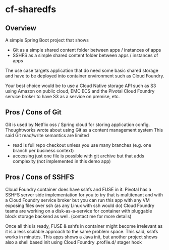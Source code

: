 # cf-sharedfs

## Overview

A simple Spring Boot project that shows
- Git as a simple shared content folder between apps / instances of apps
- SSHFS as a simple shared content folder between apps / instances of apps

The use case targets application that do need some basic shared storage and have to be deployed into container environment such as Cloud Foundry.

Your best choice would be to use a Cloud Native storage API such as S3 using Amazon on public cloud, EMC ECS and the Pivotal Cloud Foundry service broker to have S3 as a service on premise, etc.

## Pros / Cons of Git

Git is used by Netflix oss / Spring cloud for storing application config.
Thoughtworks wrote about using Git as a content management system
This said Git read/write semantics are limited
- read is full repo checkout unless you use many branches (e.g. one branch per business context)
- accessing just one file is possible with git archive but that adds complexity (not implemented in this demo app)

## Pros / Cons of SSHFS

Cloud Foundry container does have sshfs and FUSE in it.
Pivotal has a SSHFS server side implementation for you to try that is multitenant and with a Cloud Foundry service broker but you can run this app with any VM exposing files over ssh (as any Linux with ssh would do)
Cloud Foundry teams are working on a disk-as-a-service for container with pluggable block storage backend as well.
(contact me for more details)

Once all this is ready, FUSE & sshfs in container might become irrelevant as it is a less scalable approach to the same problem space.
This said, sshfs works in minutes. This apps shows a Java init, but another project shows also a shell based init using Cloud Foundry .profile.d/ stager hook

 

